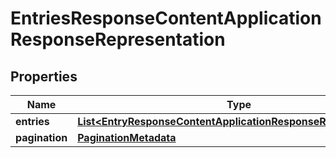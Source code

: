 # EntriesResponseContentApplicationResponseRepresentation

## Properties
Name | Type | Description | Notes
------------ | ------------- | ------------- | -------------
**entries** | [**List&lt;EntryResponseContentApplicationResponseRepresentation&gt;**](EntryResponseContentApplicationResponseRepresentation.md) |  |  [optional]
**pagination** | [**PaginationMetadata**](PaginationMetadata.md) |  |  [optional]
